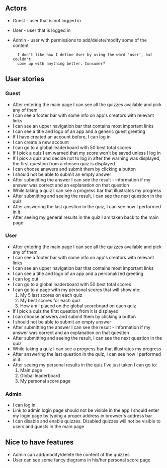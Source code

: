 ## Actors

* Guest - user that is not logged in
* User - user that is logged in
* Admin - user with permissions to add/delete/modify some of the content

        I don't like how I define User by using the word 'user', but couldn't 
        come up with anything better. Consumer?

## User stories

### Guest
* After entering the main page I can see all the quizzes available and pick any
  of them
* I can see a footer bar with some info on app's creators with relevant links
* I can see an upper navigation bar that contains most important links
* I can see a title and logo of an app and a generic guest greeting
* If I have created an account before, I can log in
* I can create a new account  
* I can go to a global leaderboard with 50 best total scores
* If I pick a quiz I am warned that my score won't be saved unless I log in
* If I pick a quiz and decide not to log in after the warning was displayed,
  the first question from a chosen quiz is displayed
* I can choose answers and submit them by clicking a button
* I should not be able to submit an empty answer
* After submitting the answer I can see the result - information if my 
  answer was correct and an explanation on that question
* While taking a quiz I can see a progress bar that illustrates my progress
* After submitting and seeing the result, I can see the next question
  in the quiz
* After answering the last question in the quiz, I can see how I performed
  in it
* After seeing my general results in the quiz I am taken back to the main page


### User
* After entering the main page I can see all the quizzes available and pick any
  of them
* I can see a footer bar with some info on app's creators with relevant links
* I can see an upper navigation bar that contains most important links
* I can see a title and logo of an app and a personalized greeting
* I can log out
* I can go to a global leaderboard with 50 best total scores
* I can go to a page with my personal scores that will show me:
    1. My 5 last scores on each quiz
    2. My best scores for each quiz
    3. How am I placed on the global scoreboard on each quiz
* If I pick a quiz the first question from it is displayed
* I can choose answers and submit them by clicking a button
* I should not be able to submit an empty answer
* After submitting the answer I can see the result - information if my 
  answer was correct and an explanation on that question
* After submitting and seeing the result, I can see the next question
  in the quiz
* While taking a quiz I can see a progress bar that illustrates my progress
* After answering the last question in the quiz, I can see how I performed
  in it
* After seeing my personal results in the quiz I've just taken I can go to:
    1. Main page
    2. Global leaderboard
    3. My personal score page

### Admin
* I can log in 
* Link to admin login page should not be visible in the app
  I should enter my login page by typing a proper address in browser's address
  bar
* I can disable and enable quizzes. Disabled quizzes will not be visible to 
  users and guests in the main page


## Nice to have features
* Admin can add/modify/delete the content of the quizzes
* User can see some fancy diagrams in his/her personal score page



